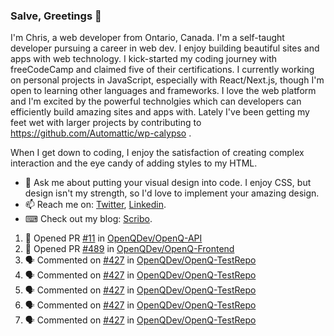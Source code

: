 ### Salve, Greetings 👋

I'm Chris, a web developer from Ontario, Canada. I'm a self-taught developer pursuing a career in web dev. I enjoy building beautiful sites and apps with web technology.
I kick-started my coding journey with freeCodeCamp and claimed five of their certifications.  I currently working on personal projects in JavaScript, especially with React/Next.js, though I'm open to learning other languages and frameworks. I love the web platform and I'm excited by the powerful technolgies which can developers can efficiently build amazing sites and apps with. Lately I've been getting my feet wet with larger projects by contributing to https://github.com/Automattic/wp-calypso .

When I get down to coding, I enjoy the satisfaction of creating complex interaction and the eye candy of adding styles to my HTML. 

- 💬 Ask me about putting your visual design into code. I enjoy CSS, but design isn't my strength, so I'd love to implement your amazing design.
- 📫 Reach me on: [Twitter](https://twitter.com/Christo28120856), [Linkedin](https://www.linkedin.com/in/christopher-stevers-07b9a5204/).
- ⌨ Check out my blog: [Scribo](https://christopherstevers.cf).
<!--
**Christopher-Stevers/Christopher-Stevers** is a ✨ _special_ ✨ repository because its `README.md` (this file) appears on your GitHub profile.

Here are some ideas to get you started:

- 🔭 I’m currently working on ...
- 🌱 I’m currently learning ...
- 👯 I’m looking to collaborate on ...
- 🤔 I’m looking for help with ...
- 😄 Pronouns: ...
- ⚡ Fun fact: ...
-->

<!--START_SECTION:activity-->
1. 💪 Opened PR [#11](https://github.com/OpenQDev/OpenQ-API/pull/11) in [OpenQDev/OpenQ-API](https://github.com/OpenQDev/OpenQ-API)
2. 💪 Opened PR [#489](https://github.com/OpenQDev/OpenQ-Frontend/pull/489) in [OpenQDev/OpenQ-Frontend](https://github.com/OpenQDev/OpenQ-Frontend)
3. 🗣 Commented on [#427](https://github.com/OpenQDev/OpenQ-TestRepo/issues/427) in [OpenQDev/OpenQ-TestRepo](https://github.com/OpenQDev/OpenQ-TestRepo)
4. 🗣 Commented on [#427](https://github.com/OpenQDev/OpenQ-TestRepo/issues/427) in [OpenQDev/OpenQ-TestRepo](https://github.com/OpenQDev/OpenQ-TestRepo)
5. 🗣 Commented on [#427](https://github.com/OpenQDev/OpenQ-TestRepo/issues/427) in [OpenQDev/OpenQ-TestRepo](https://github.com/OpenQDev/OpenQ-TestRepo)
6. 🗣 Commented on [#427](https://github.com/OpenQDev/OpenQ-TestRepo/issues/427) in [OpenQDev/OpenQ-TestRepo](https://github.com/OpenQDev/OpenQ-TestRepo)
7. 🗣 Commented on [#427](https://github.com/OpenQDev/OpenQ-TestRepo/issues/427) in [OpenQDev/OpenQ-TestRepo](https://github.com/OpenQDev/OpenQ-TestRepo)
<!--END_SECTION:activity-->
